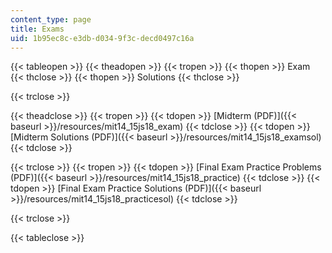 ```yaml
---
content_type: page
title: Exams
uid: 1b95ec8c-e3db-d034-9f3c-decd0497c16a
---
```


{{< tableopen >}}
{{< theadopen >}}
{{< tropen >}}
{{< thopen >}}
Exam
{{< thclose >}}
{{< thopen >}}
Solutions
{{< thclose >}}

{{< trclose >}}

{{< theadclose >}}
{{< tropen >}}
{{< tdopen >}}
[Midterm (PDF)]({{< baseurl >}}/resources/mit14_15js18_exam)
{{< tdclose >}}
{{< tdopen >}}
[Midterm Solutions (PDF)]({{< baseurl >}}/resources/mit14_15js18_examsol)
{{< tdclose >}}

{{< trclose >}}
{{< tropen >}}
{{< tdopen >}}
[Final Exam Practice Problems (PDF)]({{< baseurl >}}/resources/mit14_15js18_practice)
{{< tdclose >}}
{{< tdopen >}}
[Final Exam Practice Solutions (PDF)]({{< baseurl >}}/resources/mit14_15js18_practicesol)
{{< tdclose >}}

{{< trclose >}}

{{< tableclose >}}